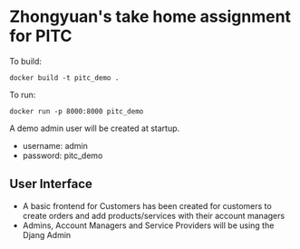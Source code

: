 # Zhongyuan's take home assignment for PITC

To build:

`docker build -t pitc_demo .`

To run:

`docker run -p 8000:8000 pitc_demo`

A demo admin user will be created at startup.
- username: admin
- password: pitc_demo

## User Interface
- A basic frontend for Customers has been created for customers to create orders and add products/services with their account managers
- Admins, Account Managers and Service Providers will be using the Djang Admin
